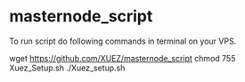 # masternode_script
 To run script do following commands in terminal on your VPS. 
 
wget https://github.com/XUEZ/masternode_script
chmod 755 Xuez_Setup.sh
./Xuez_setup.sh
